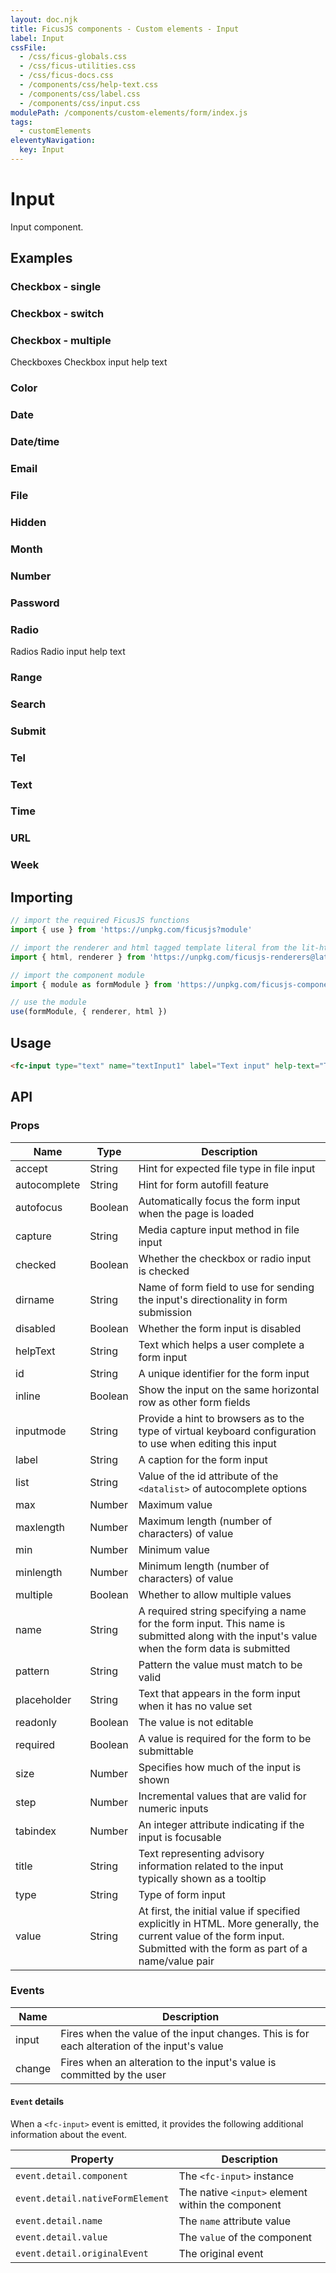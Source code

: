 ```yaml
---
layout: doc.njk
title: FicusJS components - Custom elements - Input
label: Input
cssFile:
  - /css/ficus-globals.css
  - /css/ficus-utilities.css
  - /css/ficus-docs.css
  - /components/css/help-text.css
  - /components/css/label.css
  - /components/css/input.css
modulePath: /components/custom-elements/form/index.js
tags:
  - customElements
eleventyNavigation:
  key: Input
---
```

# Input

Input component.

## Examples

### Checkbox - single

<fc-input type="checkbox" name="checkboxInput1" label="Checkbox input" help-text="Checkbox input help text"></fc-input>

### Checkbox - switch

<fc-input type="checkbox" switch="true" name="checkboxInput1" label="Checkbox input" help-text="Checkbox input help text"></fc-input>

### Checkbox - multiple

<fc-label>Checkboxes</fc-label>
<fc-input type="checkbox" label="Checkbox input 1" name="checkboxInput2"></fc-input>
<fc-input type="checkbox" label="Checkbox input 2" name="checkboxInput2"></fc-input>
<fc-input type="checkbox" label="Checkbox input 3" name="checkboxInput2"></fc-input>
<fc-input type="checkbox" label="Checkbox input 4" name="checkboxInput2"></fc-input>
<fc-help-text>Checkbox input help text</fc-help-text>

### Color

<fc-input type="color" name="textInput1" value="#ff0000" label="Text input" help-text="Text input help text"></fc-input>

### Date

<fc-input type="date" name="textInput1" label="Text input" help-text="Text input help text"></fc-input>

### Date/time

<fc-input type="datetime-local" name="textInput1" label="Text input" help-text="Text input help text"></fc-input>

### Email

<fc-input type="email" name="textInput1" label="Text input" help-text="Text input help text"></fc-input>

### File

<fc-input type="file" name="textInput1" label="Text input" help-text="Text input help text"></fc-input>

### Hidden

<fc-input type="hidden" name="textInput1" value="hiddenValue"></fc-input>

### Month

<fc-input type="month" name="textInput1" label="Text input" help-text="Text input help text"></fc-input>

### Number

<fc-input type="number" name="textInput1" label="Text input" help-text="Text input help text"></fc-input>

### Password

<fc-input type="password" name="textInput1" label="Text input" help-text="Text input help text"></fc-input>

### Radio

<fc-label>Radios</fc-label>
<fc-input type="radio" label="Radio input 1" name="radioInput2" value="Yes"></fc-input>
<fc-input type="radio" label="Radio input 2" name="radioInput2" value="No"></fc-input>
<fc-input type="radio" label="Radio input 3" name="radioInput2" value="Maybe"></fc-input>
<fc-help-text>Radio input help text</fc-help-text>

### Range

<fc-input type="range" name="textInput1" label="Text input" help-text="Text input help text"></fc-input>

### Search

<fc-input type="search" name="textInput1" label="Text input" help-text="Text input help text"></fc-input>

### Submit

<fc-input type="submit" name="textInput1"></fc-input>

### Tel

<fc-input type="tel" name="textInput1" label="Text input" help-text="Text input help text"></fc-input>

### Text

<fc-input type="text" name="textInput1" label="Text input" help-text="Text input help text"></fc-input>

### Time

<fc-input type="time" name="textInput1" label="Text input" help-text="Text input help text"></fc-input>

### URL

<fc-input type="url" name="textInput1" label="Text input" help-text="Text input help text"></fc-input>

### Week

<fc-input type="week" name="textInput1" label="Text input" help-text="Text input help text"></fc-input>

## Importing

```js
// import the required FicusJS functions
import { use } from 'https://unpkg.com/ficusjs?module'

// import the renderer and html tagged template literal from the lit-html library
import { html, renderer } from 'https://unpkg.com/ficusjs-renderers@latest/dist/lit-html.js'

// import the component module
import { module as formModule } from 'https://unpkg.com/ficusjs-components@latest/components/custom-elements/form/index.js'

// use the module
use(formModule, { renderer, html })
```

## Usage

```html
<fc-input type="text" name="textInput1" label="Text input" help-text="Text input help text"></fc-input>
```

## API

### Props

| Name | Type | Description |
| --- | --- | --- |
| accept | String | Hint for expected file type in file input |
| autocomplete | String | Hint for form autofill feature |
| autofocus | Boolean | Automatically focus the form input when the page is loaded |
| capture | String | Media capture input method in file input |
| checked | Boolean | Whether the checkbox or radio input is checked |
| dirname | String | Name of form field to use for sending the input's directionality in form submission |
| disabled | Boolean | Whether the form input is disabled |
| helpText | String | Text which helps a user complete a form input |
| id | String | A unique identifier for the form input |
| inline | Boolean | Show the input on the same horizontal row as other form fields |
| inputmode | String | Provide a hint to browsers as to the type of virtual keyboard configuration to use when editing this input |
| label | String | A caption for the form input |
| list | String | Value of the id attribute of the `<datalist>` of autocomplete options |
| max | Number | Maximum value |
| maxlength | Number | Maximum length (number of characters) of value |
| min | Number | Minimum value |
| minlength | Number | Minimum length (number of characters) of value |
| multiple | Boolean | Whether to allow multiple values |
| name | String | A required string specifying a name for the form input. This name is submitted along with the input's value when the form data is submitted |
| pattern | String | Pattern the value must match to be valid |
| placeholder | String | Text that appears in the form input when it has no value set |
| readonly | Boolean | The value is not editable |
| required | Boolean | A value is required for the form to be submittable |
| size | Number | Specifies how much of the input is shown |
| step | Number | Incremental values that are valid for numeric inputs |
| tabindex | Number | An integer attribute indicating if the input is focusable |
| title | String | Text representing advisory information related to the input typically shown as a tooltip |
| type | String | Type of form input |
| value | String | At first, the initial value if specified explicitly in HTML. More generally, the current value of the form input. Submitted with the form as part of a name/value pair |

### Events

| Name |Description |
| --- | --- |
| input | Fires when the value of the input changes. This is for each alteration of the input's value |
| change | Fires when an alteration to the input's value is committed by the user |

#### `Event` details

When a `<fc-input>` event is emitted, it provides the following additional information about the event.

| Property | Description |
| --- | --- |
| `event.detail.component` | The `<fc-input>` instance |
| `event.detail.nativeFormElement` | The native `<input>` element within the component |
| `event.detail.name` | The `name` attribute value |
| `event.detail.value` | The `value` of the component |
| `event.detail.originalEvent` | The original event |
